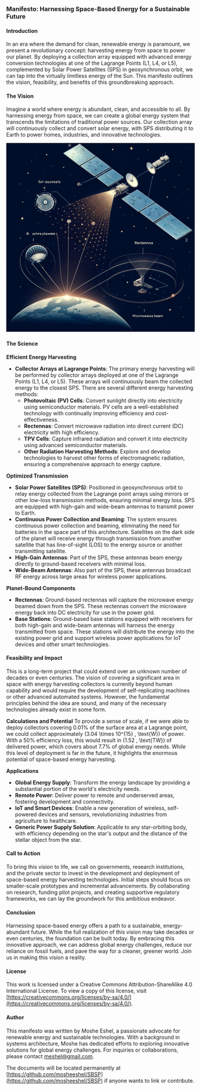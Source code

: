 ### Manifesto: Harnessing Space-Based Energy for a Sustainable Future

#### Introduction
In an era where the demand for clean, renewable energy is paramount, we present a revolutionary concept: harvesting energy from space to power our planet. By deploying a collection array equipped with advanced energy conversion technologies at one of the Lagrange Points (L1, L4, or L5), complemented by Solar Power Satellites (SPS) in geosynchronous orbit, we can tap into the virtually limitless energy of the Sun. This manifesto outlines the vision, feasibility, and benefits of this groundbreaking approach.

#### The Vision
Imagine a world where energy is abundant, clean, and accessible to all. By harnessing energy from space, we can create a global energy system that transcends the limitations of traditional power sources. Our collection array will continuously collect and convert solar energy, with SPS distributing it to Earth to power homes, industries, and innovative technologies.

![Solar power satellites in space, generated image](https://github.com/mosheeshel/SBSP/blob/7f33e4f504767b62725d128a8f5fa99181b2a072/20240528_075548.jpg)

#### The Science
**Efficient Energy Harvesting**
- **Collector Arrays at Lagrange Points**: The primary energy harvesting will be performed by collector arrays deployed at one of the Lagrange Points (L1, L4, or L5). These arrays will continuously beam the collected energy to the closest SPS. There are several different energy harvesting methods:
  - **Photovoltaic (PV) Cells**: Convert sunlight directly into electricity using semiconductor materials. PV cells are a well-established technology with continually improving efficiency and cost-effectiveness.
  - **Rectennas**: Convert microwave radiation into direct current (DC) electricity with high efficiency.
  - **TPV Cells**: Capture infrared radiation and convert it into electricity using advanced semiconductor materials.
  - **Other Radiation Harvesting Methods**: Explore and develop technologies to harvest other forms of electromagnetic radiation, ensuring a comprehensive approach to energy capture.

**Optimized Transmission**
- **Solar Power Satellites (SPS)**: Positioned in geosynchronous orbit to relay energy collected from the Lagrange point arrays using mirrors or other low-loss transmission methods, ensuring minimal energy loss. SPS are equipped with high-gain and wide-beam antennas to transmit power to Earth.
- **Continuous Power Collection and Beaming**: The system ensures continuous power collection and beaming, eliminating the need for batteries in the space part of this architecture. Satellites on the dark side of the planet will receive energy through transmission from another satellite that has line-of-sight (LOS) to the energy source or another transmitting satellite.
- **High-Gain Antennas**: Part of the SPS, these antennas beam energy directly to ground-based receivers with minimal loss.
- **Wide-Beam Antennas**: Also part of the SPS, these antennas broadcast RF energy across large areas for wireless power applications.

**Planet-Bound Components**
- **Rectennas**: Ground-based rectennas will capture the microwave energy beamed down from the SPS. These rectennas convert the microwave energy back into DC electricity for use in the power grid.
- **Base Stations**: Ground-based base stations equipped with receivers for both high-gain and wide-beam antennas will harness the energy transmitted from space. These stations will distribute the energy into the existing power grid and support wireless power applications for IoT devices and other smart technologies.

#### Feasibility and Impact
This is a long-term project that could extend over an unknown number of decades or even centuries. The vision of covering a significant area in space with energy harvesting collectors is currently beyond human capability and would require the development of self-replicating machines or other advanced automated systems. However, the fundamental principles behind the idea are sound, and many of the necessary technologies already exist in some form.

**Calculations and Potential**
To provide a sense of scale, if we were able to deploy collectors covering 0.01% of the surface area at a Lagrange point, we could collect approximately \(3.04 \times 10^{15} \, \text{W}\) of power. With a 50% efficiency loss, this would result in \(1.52 \, \text{TW}\) of delivered power, which covers about 7.7% of global energy needs. While this level of deployment is far in the future, it highlights the enormous potential of space-based energy harvesting.

**Applications**
- **Global Energy Supply**: Transform the energy landscape by providing a substantial portion of the world's electricity needs.
- **Remote Power**: Deliver power to remote and underserved areas, fostering development and connectivity.
- **IoT and Smart Devices**: Enable a new generation of wireless, self-powered devices and sensors, revolutionizing industries from agriculture to healthcare.
- **Generic Power Supply Solution**: Applicable to any star-orbiting body, with efficiency depending on the star's output and the distance of the stellar object from the star.

#### Call to Action
To bring this vision to life, we call on governments, research institutions, and the private sector to invest in the development and deployment of space-based energy harvesting technologies. Initial steps should focus on smaller-scale prototypes and incremental advancements. By collaborating on research, funding pilot projects, and creating supportive regulatory frameworks, we can lay the groundwork for this ambitious endeavor.

#### Conclusion
Harnessing space-based energy offers a path to a sustainable, energy-abundant future. While the full realization of this vision may take decades or even centuries, the foundation can be built today. By embracing this innovative approach, we can address global energy challenges, reduce our reliance on fossil fuels, and pave the way for a cleaner, greener world. Join us in making this vision a reality.

#### License
This work is licensed under a Creative Commons Attribution-ShareAlike 4.0 International License. To view a copy of this license, visit [https://creativecommons.org/licenses/by-sa/4.0/](https://creativecommons.org/licenses/by-sa/4.0/).

#### Author
This manifesto was written by Moshe Eshel, a passionate advocate for renewable energy and sustainable technologies. With a background in systems architecture, Moshe has dedicated efforts to exploring innovative solutions for global energy challenges. For inquiries or collaborations, please contact meshel@gmail.com.

The documents will be located permanently at [https://github.com/mosheeshel/SBSP](https://github.com/mosheeshel/SBSP) if anyone wants to link or contribute.
